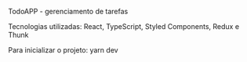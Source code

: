 TodoAPP - gerenciamento de tarefas

Tecnologias utilizadas: React, TypeScript, Styled Components, Redux e Thunk

Para inicializar o projeto: yarn dev

